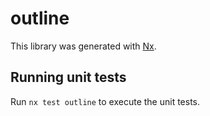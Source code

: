 # outline

This library was generated with [Nx](https://nx.dev).

## Running unit tests

Run `nx test outline` to execute the unit tests.
